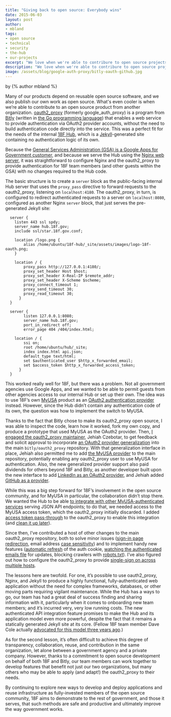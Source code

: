 ```yaml
---
title: "Giving back to open source: Everybody wins"
date: 2015-06-03
layout: post
author:
- mbland
tags:
- open source
- technical
- security
- the-hub
- our-projects
excerpt: "We love when we're able to contribure to open source projects from other organizations. Recently, we contributed to Bitly's open source google_auth_proxy to support our Hub and MyUSA applications, and our contribution has  already helped other OAuth2 providers."
description: "We love when we're able to contribure to open source projects from other organizations. Recently, we contributed to Bitly's open source google_auth_proxy to support our Hub and MyUSA applications, and our contribution has  already helped other OAuth2 providers."
image: /assets/blog/google-auth-proxy/bitly-oauth-github.jpg
---
```


<p class="authors">
  by {% author mbland %}
</p>

Many of our products depend on reusable open source software, and we
also publish our own work as open source. What's even cooler is when
we’re able to contribute to an open source product from another
organization. [oauth2\_proxy](https://github.com/bitly/oauth2_proxy)
(formerly google\_auth\_proxy) is a program from
[Bitly](https://bitly.com/) (written in [the Go programming language](https://golang.org/)) that enables a web service to provide
authentication via OAuth2 provider accounts, without the need to build
authentication code directly into the service. This was a perfect fit
for the needs of the internal [18F Hub](https://18f.gsa.gov/2014/12/23/hub/), which is a
[Jekyll](http://jekyllrb.com/)-generated site containing no
authentication logic of its own.

Because the [General Services Administration (GSA) is a Google Apps for
Government customer](http://googleforwork.blogspot.com/2011/07/gsa-has-gone-google.html),
and because we serve the Hub using the [Nginx web server](http://nginx.org/), it was straightforward to configure Nginx
and the oauth2\_proxy to provide authentication for 18F team members
(and other guests within the GSA) with no changes required to the Hub
code.

The basic structure is to create a `server` block as the public-facing
internal Hub server that uses the `proxy_pass` directive to forward
requests to the oauth2\_proxy, listening on `localhost:4180`. The
oauth2\_proxy, in turn, is configured to redirect authenticated requests
to a server on `localhost:8080`, configured as another Nginx
`server` block, that just serves the pre-generated Jekyll site:

```
  server {
	listen 443 ssl spdy;
	server_name hub.18f.gov;
	include ssl/star.18f.gov.conf;

	location /logo.png {
		alias /home/ubuntu/18f-hub/_site/assets/images/logo-18f-oauth.png;
	}

	location / {
		proxy_pass http://127.0.0.1:4180/;
		proxy_set_header Host $host;
		proxy_set_header X-Real-IP $remote_addr;
		proxy_set_header X-Scheme $scheme;
		proxy_connect_timeout 1;
		proxy_send_timeout 30;
		proxy_read_timeout 30;
	  }
  }

  server {
		listen 127.0.0.1:8080;
		server_name hub.18f.gov;
		port_in_redirect off;
		error_page 404 /404/index.html;

	location / {
		ssi on;
		root /home/ubuntu/hub/_site;
		index index.html api.json;
		default_type text/html;
		set $authenticated_user $http_x_forwarded_email;
		set $access_token $http_x_forwarded_access_token;
	  }
  }
```
This worked really well for 18F, but there was a problem. Not all
government agencies use Google Apps, and we wanted to be able to permit
guests from other agencies access to our internal Hub or set up their
own. The idea was to use 18F’s own
[MyUSA](https://18f.gsa.gov/2015/05/18/myusa/) product as an [OAuth2 authentication provider](http://oauth.net/articles/authentication/)
instead. However, since the Hub didn’t contain any authentication code
of its own, the question was how to implement the switch to MyUSA.

Thanks to the fact that Bitly chose to make its oauth2\_proxy open
source, I was able to inspect the code, learn how it worked, fork my own
copy, and produce a prototype that used MyUSA as the OAuth2 provider.
Then, [I engaged the oauth2\_proxy maintainer](https://github.com/bitly/google_auth_proxy/issues/65),
Jehiah Czebotar, to get feedback and solicit approval to incorporate
[an OAuth2 provider generalization](https://github.com/bitly/google_auth_proxy/pull/77)
into the main `bitly/oauth2_proxy` repository. With that
generalization interface in place, Jehiah also permitted me to add [the MyUSA provider](https://github.com/bitly/google_auth_proxy/pull/79) to
the main repository, potentially enabling any oauth2\_proxy user to use
MyUSA for authentication. Also, the new generalized provider support
also paid dividends for others beyond 18F and Bitly, as another
developer built upon the new interface to add [LinkedIn as an OAuth2 provider](https://github.com/bitly/google_auth_proxy/pull/84), and
Jehiah added [GitHub as a provider](https://github.com/bitly/oauth2_proxy/pull/98).

While this was a big step forward for 18F’s involvement in the open
source community, and for MyUSA in particular, the collaboration didn’t
stop there. We wanted the Hub to be able [to integrate with other MyUSA-authenticated services](https://github.com/18F/hub/pull/211)
serving JSON API endpoints; to do that, we needed access to the MyUSA
access token, which the oauth2\_proxy initially discarded. I added
[access token pass-through](https://github.com/bitly/google_auth_proxy/pull/80) to
the oauth2\_proxy to enable this integration (and [clean it up later](https://github.com/bitly/google_auth_proxy/pull/81)).

Since then, I’ve contributed a host of other changes to the main
oauth2\_proxy repository, both to solve minor issues ([sign-in page redirection](https://github.com/bitly/google_auth_proxy/pull/82), email
address [case sensitivity](https://github.com/bitly/google_auth_proxy/pull/83)) and
to implement handy new features ([automatic refresh](https://github.com/bitly/google_auth_proxy/pull/88) of the
auth cookie, [watching the authenticated emails file](https://github.com/bitly/google_auth_proxy/pull/90) for updates,
blocking crawlers with
[robots.txt](https://github.com/bitly/google_auth_proxy/pull/90)).
I’ve also figured out how to configure the oauth2\_proxy to provide
[single-sign on across multiple hosts](https://github.com/18F/hub/blob/master/deploy/SSO.md).

The lessons here are twofold. For one, it’s possible to use
oauth2\_proxy, Nginx, and Jekyll to produce a highly functional,
fully-authenticated web application without the need for complex
frameworks, databases, or other moving parts requiring vigilant
maintenance. While the Hub has a ways to go, our team has had a great
deal of success finding and sharing information with it, particularly
when it comes to onboarding new team members; and it’s incurred very,
very low running costs. The new authenticated API integration feature
promises to make the Hub and its application model even more powerful,
despite the fact that it remains a statically generated Jekyll site at
its core. (Fellow 18F team member Dave Cole actually [advocated for this model three years ago](https://developmentseed.org/blog/2012/07/27/build-cms-free-websites/).)

As for the second lesson, it’s often difficult to achieve this degree of
transparency, collaboration, reuse, and contribution in the same
organization, let alone between a government agency and a private
company. However, thanks to a commitment to open source development on
behalf of both 18F and Bitly, our team members can work together to
develop features that benefit not just our two organizations, but many
others who may be able to apply (and adapt!) the oauth2\_proxy to their
needs.

By continuing to explore new ways to develop and deploy applications and
reuse infrastructure as fully-invested members of the open source
community, 18F aims to demonstrate to the rest of government, and those
it serves, that such methods are safe and productive and ultimately
improve the way government works.
